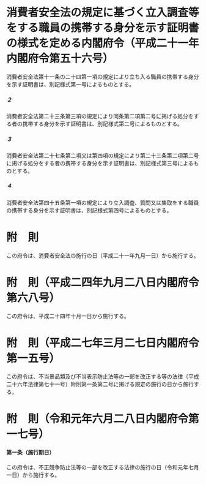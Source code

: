 # 消費者安全法の規定に基づく立入調査等をする職員の携帯する身分を示す証明書の様式を定める内閣府令（平成二十一年内閣府令第五十六号）
消費者安全法第十一条の二十四第一項の規定により立ち入る職員の携帯する身分を示す証明書は、別記様式第一号によるものとする。
##### ２
消費者安全法第二十三条第三項の規定により同条第二項第二号に掲げる処分をする者の携帯する身分を示す証明書は、別記様式第二号によるものとする。
##### ３
消費者安全法第二十七条第二項又は第四項の規定により第二十三条第二項第二号に掲げる処分をする者の携帯する身分を示す証明書は、別記様式第三号によるものとする。
##### ４
消費者安全法第四十五条第一項の規定により立入調査、質問又は集取をする職員の携帯する身分を示す証明書は、別記様式第四号によるものとする。
# 附　則
この府令は、消費者安全法の施行の日（平成二十一年九月一日）から施行する。
# 附　則（平成二四年九月二八日内閣府令第六八号）
この府令は、平成二十四年十月一日から施行する。
# 附　則（平成二七年三月二七日内閣府令第一五号）
この府令は、不当景品類及び不当表示防止法等の一部を改正する等の法律（平成二十六年法律第七十一号）附則第一条第二号に掲げる規定の施行の日から施行する。
# 附　則（令和元年六月二八日内閣府令第一七号）
#### 第一条（施行期日）
この府令は、不正競争防止法等の一部を改正する法律の施行の日（令和元年七月一日）から施行する。

